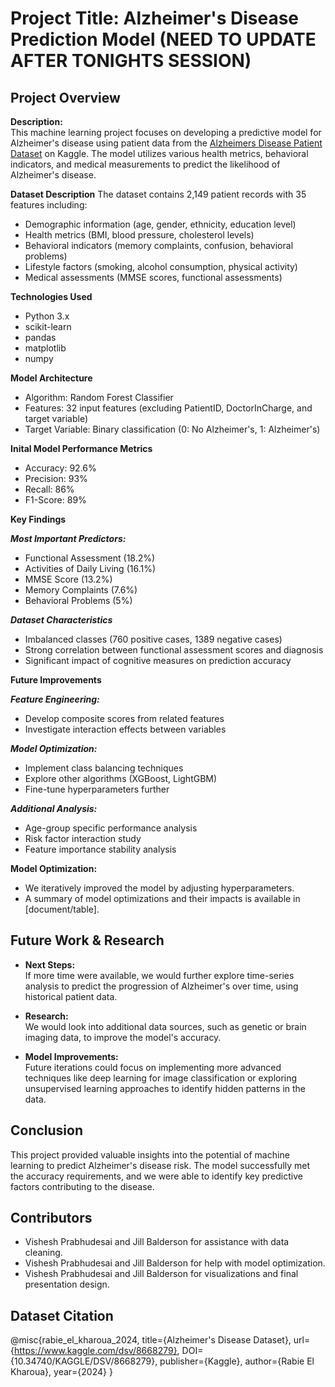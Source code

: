 # Project Title: Alzheimer's Disease Prediction Model  (NEED TO UPDATE AFTER TONIGHTS SESSION)

## Project Overview
**Description:**  
This machine learning project focuses on developing a predictive model for Alzheimer's disease using patient data from the [Alzheimers Disease Patient Dataset](https://www.kaggle.com/dsv/8668279) on Kaggle. The model utilizes various health metrics, behavioral indicators, and medical measurements to predict the likelihood of Alzheimer's disease.

**Dataset Description**
The dataset contains 2,149 patient records with 35 features including:
 - Demographic information (age, gender, ethnicity, education level)
 - Health metrics (BMI, blood pressure, cholesterol levels)
 - Behavioral indicators (memory complaints, confusion, behavioral problems)
 - Lifestyle factors (smoking, alcohol consumption, physical activity)
 - Medical assessments (MMSE scores, functional assessments)

**Technologies Used**
 - Python 3.x
 - scikit-learn
 - pandas
 - matplotlib
 - numpy

**Model Architecture**
 - Algorithm: Random Forest Classifier
 - Features: 32 input features (excluding PatientID, DoctorInCharge, and target variable)
 - Target Variable: Binary classification (0: No Alzheimer's, 1: Alzheimer's)

**Inital Model Performance Metrics**
 - Accuracy: 92.6%
 - Precision: 93%
 - Recall: 86%
 - F1-Score: 89%

**Key Findings**

***Most Important Predictors:***
 - Functional Assessment (18.2%)
 - Activities of Daily Living (16.1%)
 - MMSE Score (13.2%)
 - Memory Complaints (7.6%)
 - Behavioral Problems (5%)

***Dataset Characteristics***
 - Imbalanced classes (760 positive cases, 1389 negative cases)
 - Strong correlation between functional assessment scores and diagnosis
 - Significant impact of cognitive measures on prediction accuracy

**Future Improvements**

***Feature Engineering:***
 - Develop composite scores from related features
 - Investigate interaction effects between variables

***Model Optimization:***
 - Implement class balancing techniques
 - Explore other algorithms (XGBoost, LightGBM)
 - Fine-tune hyperparameters further

***Additional Analysis:***

 - Age-group specific performance analysis
 - Risk factor interaction study
 - Feature importance stability analysis


**Model Optimization:**  
- We iteratively improved the model by adjusting hyperparameters.
- A summary of model optimizations and their impacts is available in [document/table].
  

## Future Work & Research
- **Next Steps:**  
  If more time were available, we would further explore time-series analysis to predict the progression of Alzheimer's over time, using historical patient data.
  
- **Research:**  
  We would look into additional data sources, such as genetic or brain imaging data, to improve the model's accuracy.

- **Model Improvements:**  
  Future iterations could focus on implementing more advanced techniques like deep learning for image classification or exploring unsupervised learning approaches to identify hidden patterns in the data.

## Conclusion
This project provided valuable insights into the potential of machine learning to predict Alzheimer's disease risk. The model successfully met the accuracy requirements, and we were able to identify key predictive factors contributing to the disease.

## Contributors
- Vishesh Prabhudesai and Jill Balderson for assistance with data cleaning.
- Vishesh Prabhudesai and Jill Balderson for help with model optimization.
- Vishesh Prabhudesai and Jill Balderson for visualizations and final presentation design.



## Dataset Citation
@misc{rabie_el_kharoua_2024,
title={Alzheimer's Disease Dataset},
url={https://www.kaggle.com/dsv/8668279},
DOI={10.34740/KAGGLE/DSV/8668279},
publisher={Kaggle},
author={Rabie El Kharoua},
year={2024}
}

